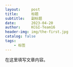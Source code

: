 ```yaml
---
layout:     post
title:      标题
subtitle:   副标题
date:       2023-04-20
author:     KCGI-Team16
header-img: img/the-first.jpg
catalog: false
tags:
    - 标签
---
```



在这里填写文章内容。